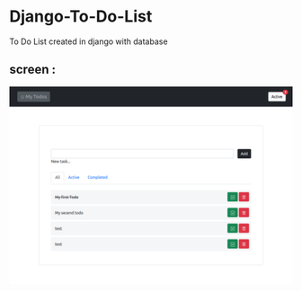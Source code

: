 # Django-To-Do-List
To Do List created in django with database

## screen :
<img src="scree_todo.png" />
